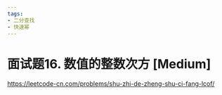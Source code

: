 ```yaml
---
tags:
- 二分查找
- 快速幂
---
```


# 面试题16. 数值的整数次方 [Medium]

<https://leetcode-cn.com/problems/shu-zhi-de-zheng-shu-ci-fang-lcof/>
